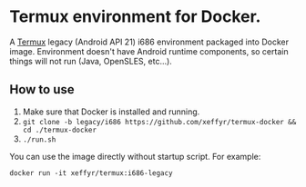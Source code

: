 # Termux environment for Docker.

A [Termux](https://termux.com) legacy (Android API 21) i686 environment
packaged into Docker image. Environment doesn't have Android runtime
components, so certain things will not run (Java, OpenSLES, etc...).

## How to use

1. Make sure that Docker is installed and running.
2. `git clone -b legacy/i686 https://github.com/xeffyr/termux-docker && cd ./termux-docker`
3. `./run.sh`

You can use the image directly without startup script. For example:
```
docker run -it xeffyr/termux:i686-legacy
```
